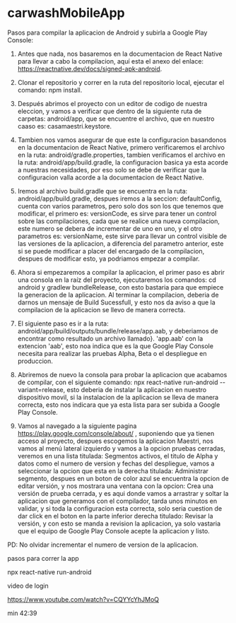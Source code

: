 # carwashMobileApp


Pasos para compilar la aplicacion de Android y subirla a Google Play Console:



1. Antes que nada, nos basaremos en la documentacion de React Native para llevar a cabo la compilacion, aquí esta el anexo del enlace:  https://reactnative.dev/docs/signed-apk-android.




2. Clonar el repositorio y correr en la ruta del repositorio local, ejecutar el comando: npm install.




3. Después abrimos el proyecto con un editor de codigo de nuestra eleccion, y vamos a verificar que dentro de la siguiente ruta de carpetas: android/app, que se encuentre el archivo, que en nuestro caaso es: casamaestri.keystore.




4. Tambien nos vamos asegurar de que este la configuracion basandonos en la documentacion de React Native, primero verificaremos el archivo en la ruta: android/gradle.properties,
tambien verificamos el archivo en la ruta: android/app/build.gradle, la configuracion basica ya esta acorde a nuestras necesidades, por eso solo se debe de verificar que la configuracion valla acorde a la documentacion de React Native.




5. Iremos al archivo build.gradle que se encuentra en la ruta: android/app/build.gradle, despues iremos a la seccion: defaultConfig, cuenta con varios parametros, pero solo dos son los que tenemos que modificar,
el primero es: versionCode, es sirve para tener un control sobre las compilaciones, cada que se realice una nueva compilacion, este numero se debera de incrementar de uno en uno, y el otro parametros es: versionName,
este sirve para llevar un control visible de las versiones de la aplicacion, a diferencia del parametro anterior, este si se puede modificar a placer del encargado de la compilacion, despues de modificar esto, ya podriamos empezar a compilar.




5. Ahora si empezaremos a compilar la aplicacion, el primer paso es abrir una consola en la raíz del proyecto, ejecutaremos los comandos: cd android y gradlew bundleRelease, con esto bastaria para que empiece la generacion de la aplicacion.
Al terminar la compilacion, deberia de darnos un mensaje de Build Sucessfull, y esto nos da aviso a que la compilacion de la aplicacion se llevo de manera correcta.




6. El siguiente paso es ir a la ruta: android/app/build/outputs/bundle/release/app.aab, y deberiamos de encontrar como resultado un archivo llamado}. 'app.aab' con la extencion 'aab', esto noa indica que es la que Google Play Console necesita para
realizar las pruebas Alpha, Beta o el despliegue en produccion.




7. Abriremos de nuevo la consola para probar la aplicacion que acabamos de compilar, con el siguiente comando: npx react-native run-android --variant=release, esto deberia de instalar la aplicacion en nuestro dispositivo movil,
si la instalacion de la aplicacion se lleva de manera correcta, esto nos indicara que ya esta lista para ser subida a Google Play Console.




8. Vamos al navegado a la siguiente pagina https://play.google.com/console/about/ , suponiendo que ya tienen acceso al proyecto, despues escogemos la aplicacion Maestri, nos vamos al menú lateral izquierdo
y vamos a la opcion pruebas cerradas, veremos en una lista titulada: Segmentos activos, el titulo de Alpha y datos como el numero de version y fechas del despliegue, vamos a seleccionar la opcion que esta en la derecha titulada:
Administrar segmento, despues en un boton de color azul se encuentra la opcion de editar versión, y nos mostrara una ventana con la opcion: Crea una versión de prueba cerrada, y es aqui donde vamos a arrastrar y soltar la aplicacion que
generamos con el compilador, tarda unos minutos en validar, y si toda la configuracion esta correcta, solo seria cuestion  de dar click en el boton en la parte  inferior derecha titulado: Revisar la versión,
y con esto se manda a revision la aplicacion, ya solo vastaria que el equipo de Google Play Console acepte la aplicacion y listo.



PD: No olvidar incrementar el numero de version de la aplicacion.



pasos para correr la app

npx react-native run-android

video de login

https://www.youtube.com/watch?v=CQYYcYhJMoQ

min 42:39